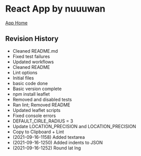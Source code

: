 # React App by nuuuwan

[App Home](https://nuuuwan.github.io/map_draw)

## Revision History
  * Cleaned README.md
  * Fixed test failures
  * Updated workflows
  * Cleaned README
  * Lint options
  * Initial files
  * basic code done
  * Basic version complete
  * npm install leaflet
  * Removed and disabled tests
  * Ran lint; Removed README
  * Updated leaflet scripts
  * Fixed console errors
  * DEFAULT_CIRLE_RADIUS = 3
  * Update LOCATION_PRECISION and LOCATION_PRECISION
  * Copy to Clipboard + Lint
  *  (2021-09-16-1158) Added textarea
  *  (2021-09-16-1250) Added indents to JSON
  *  (2021-09-16-1252) Round lat lng
